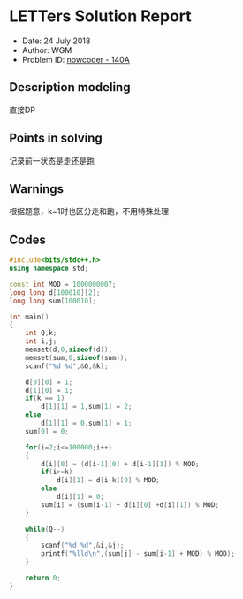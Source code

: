 
# LETTers Solution Report

- Date: 24 July 2018
- Author: WGM
- Problem ID: [nowcoder - 140A](https://www.nowcoder.com/acm/contest/140/A)

## Description modeling

直接DP

## Points in solving

记录前一状态是走还是跑

## Warnings

根据题意，k=1时也区分走和跑，不用特殊处理

## Codes

```c++
#include<bits/stdc++.h>
using namespace std;

const int MOD = 1000000007;
long long d[100010][2];
long long sum[100010];

int main()
{
	int Q,k;
	int i,j;
	memset(d,0,sizeof(d));
	memset(sum,0,sizeof(sum));
	scanf("%d %d",&Q,&k);

	d[0][0] = 1;
	d[1][0] = 1;
	if(k == 1)
		d[1][1] = 1,sum[1] = 2;
	else
		d[1][1] = 0,sum[1] = 1;
	sum[0] = 0;

	for(i=2;i<=100000;i++)
	{
		d[i][0] = (d[i-1][0] + d[i-1][1]) % MOD;
		if(i>=k)
			d[i][1] = d[i-k][0] % MOD;
		else 
			d[i][1] = 0;
		sum[i] = (sum[i-1] + d[i][0] +d[i][1]) % MOD;
	}

	while(Q--)
	{
		scanf("%d %d",&i,&j);
		printf("%lld\n",(sum[j] - sum[i-1] + MOD) % MOD);
	}

	return 0;
}
```
